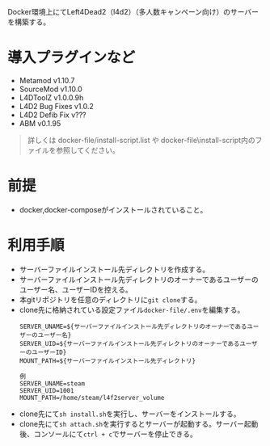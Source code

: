 Docker環境上にてLeft4Dead2（l4d2）（多人数キャンペーン向け）のサーバーを構築する。

# 導入プラグインなど
- Metamod v1.10.7
- SourceMod v1.10.0
- L4DToolZ v1.0.0.9h
- L4D2 Bug Fixes v1.0.2
- L4D2 Defib Fix v???
- ABM v0.1.95

> 詳しくは docker-file/install-script.list や docker-file\install-script内のファイルを参照してください。

# 前提
- docker,docker-composeがインストールされていること。

# 利用手順
- サーバーファイルインストール先ディレクトリを作成する。
- サーバーファイルインストール先ディレクトリのオーナーであるユーザーのユーザー名、ユーザーIDを控える。
- 本gitリポジトリを任意のディレクトリに`git clone`する。
- clone先に格納されている設定ファイル`docker-file/.env`を編集する。
  ```
  SERVER_UNAME=${サーバーファイルインストール先ディレクトリのオーナーであるユーザーのユーザー名}
  SERVER_UID=${サーバーファイルインストール先ディレクトリのオーナーであるユーザーのユーザーID}
  MOUNT_PATH=${サーバーファイルインストール先ディレクトリ}

  例
  SERVER_UNAME=steam
  SERVER_UID=1001
  MOUNT_PATH=/home/steam/l4f2server_volume
  ```
- clone先にて`sh install.sh`を実行し、サーバーをインストールする。
- clone先にて`sh attach.sh`を実行するとサーバーが起動する。サーバー起動後、コンソールにて`ctrl + c`でサーバーを停止できる。
